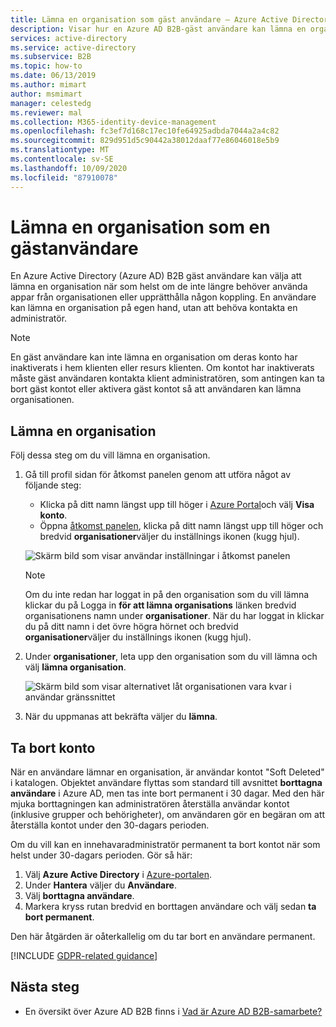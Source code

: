 ```yaml
---
title: Lämna en organisation som gäst användare – Azure Active Directory
description: Visar hur en Azure AD B2B-gäst användare kan lämna en organisation med hjälp av åtkomst panelen.
services: active-directory
ms.service: active-directory
ms.subservice: B2B
ms.topic: how-to
ms.date: 06/13/2019
ms.author: mimart
author: msmimart
manager: celestedg
ms.reviewer: mal
ms.collection: M365-identity-device-management
ms.openlocfilehash: fc3ef7d168c17ec10fe64925adbda7044a2a4c82
ms.sourcegitcommit: 829d951d5c90442a38012daaf77e86046018e5b9
ms.translationtype: MT
ms.contentlocale: sv-SE
ms.lasthandoff: 10/09/2020
ms.locfileid: "87910078"
---
```

# <a name="leave-an-organization-as-a-guest-user"></a>Lämna en organisation som en gästanvändare

En Azure Active Directory (Azure AD) B2B gäst användare kan välja att lämna en organisation när som helst om de inte längre behöver använda appar från organisationen eller upprätthålla någon koppling. En användare kan lämna en organisation på egen hand, utan att behöva kontakta en administratör.

> [!NOTE]
> En gäst användare kan inte lämna en organisation om deras konto har inaktiverats i hem klienten eller resurs klienten. Om kontot har inaktiverats måste gäst användaren kontakta klient administratören, som antingen kan ta bort gäst kontot eller aktivera gäst kontot så att användaren kan lämna organisationen.

## <a name="leave-an-organization"></a>Lämna en organisation

Följ dessa steg om du vill lämna en organisation.

1. Gå till profil sidan för åtkomst panelen genom att utföra något av följande steg:
   
   - Klicka på ditt namn längst upp till höger i [Azure Portal](https://portal.azure.com)och välj **Visa konto**.
   - Öppna [åtkomst panelen](https://myapps.microsoft.com), klicka på ditt namn längst upp till höger och bredvid **organisationer**väljer du inställnings ikonen (kugg hjul).
 
   ![Skärm bild som visar användar inställningar i åtkomst panelen](media/leave-the-organization/UserSettings.png) 

   > [!NOTE]
   > Om du inte redan har loggat in på den organisation som du vill lämna klickar du på Logga in **för att lämna organisations** länken bredvid organisationens namn under **organisationer**. När du har loggat in klickar du på ditt namn i det övre högra hörnet och bredvid **organisationer**väljer du inställnings ikonen (kugg hjul).

3. Under **organisationer**, leta upp den organisation som du vill lämna och välj **lämna organisation**.

   ![Skärm bild som visar alternativet låt organisationen vara kvar i användar gränssnittet](media/leave-the-organization/LeaveOrg.png)

4. När du uppmanas att bekräfta väljer du **lämna**. 

## <a name="account-removal"></a>Ta bort konto

När en användare lämnar en organisation, är användar kontot "Soft Deleted" i katalogen. Objektet användare flyttas som standard till avsnittet **borttagna användare** i Azure AD, men tas inte bort permanent i 30 dagar. Med den här mjuka borttagningen kan administratören återställa användar kontot (inklusive grupper och behörigheter), om användaren gör en begäran om att återställa kontot under den 30-dagars perioden.

Om du vill kan en innehavaradministratör permanent ta bort kontot när som helst under 30-dagars perioden. Gör så här:

1. Välj **Azure Active Directory** i [Azure-portalen](https://portal.azure.com).
2. Under **Hantera** väljer du **Användare**.
3. Välj **borttagna användare**.
4. Markera kryss rutan bredvid en borttagen användare och välj sedan **ta bort permanent**.

Den här åtgärden är oåterkallelig om du tar bort en användare permanent.

[!INCLUDE [GDPR-related guidance](../../../includes/gdpr-dsr-and-stp-note.md)]

## <a name="next-steps"></a>Nästa steg

- En översikt över Azure AD B2B finns i [Vad är Azure AD B2B-samarbete?](what-is-b2b.md)




